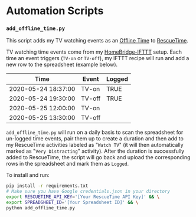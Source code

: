 # Automation Scripts

### ``add_offline_time.py``
This script adds my TV watching events as an [Offline Time](https://help.rescuetime.com/article/76-how-to-record-offline-time) to [RescueTime](https://www.rescuetime.com).

TV watching time events come from my [HomeBridge-IFTTT](https://www.npmjs.com/package/homebridge-ifttt) setup. Each time an event triggers (``TV-on`` or ``TV-off``), my IFTTT recipe will run and add a new row to the spreadsheet (example below).

|        Time         | Event | Logged |
| ------------------- | ----- | ------ |
| 2020-05-24 18:37:00 | TV-on |  TRUE  | 
| 2020-05-24 19:30:00 | TV-off|  TRUE  |
| 2020-05-25 12:00:00 | TV-on |        | 
| 2020-05-25 13:30:00 | TV-off|        |

``add_offline_time.py`` will run on a daily basis to scan the spreadsheet for un-logged time events, pair them up to create a duration and then add to my RescueTime activities labeled as "``Watch TV``" (it will then automatically marked as "``Very Distracting``" activity). After the duration is successfully added to RescueTime, the script will go back and upload the corresponding rows in the spreadsheet and mark them as ``Logged``.

To install and run:
```bash
pip install -r requirements.txt 
# Make sure you have Google credentials.json in your directory
export RESCUETIME_API_KEY='[Your RescueTime API Key]' && \
export SPREADSHEET_ID='[Your Spreadsheet ID]' && \
python add_offline_time.py
```